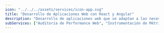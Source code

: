 ```yaml
---
icon: "../../../assets/services/icon-app.svg"
title: "Desarrollo de Aplicaciones Web con React y Angular"
description: "Desarrollo de aplicaciones web que se adaptan a las necesidades de tus usuarios. Construidas con las últimas tecnologías, diseño atractivo, optimizadas y fáciles de usar."
subServices: ["Auditoría de Performance Web", "Instrumentación de Métricas"]
---
```


